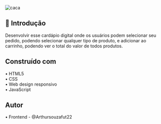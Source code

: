 ![caca](https://github.com/Arthursouzafut22/cardapio.digital/assets/128741183/691e1af5-6d83-4738-aabd-bda4a63f36a5)

## 🍔 Introdução
Desenvolvir esse cardápio digital onde os usuários podem selecionar seu pedido, podendo selecionar qualquer tipo de produto, e adicionar ao carrinho, podendo ver o total do valor de todos produtos.

## Construído com

• HTML5            
• CSS                  
• Web design responsivo                  
• JavaScript                    

## Autor 
• Frontend - @Arthursouzafut22



